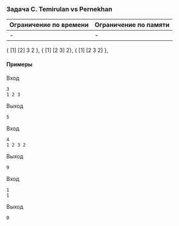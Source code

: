 

### Задача C. Temirulan vs Pernekhan

| Ограничение по времени      | Ограничение по памяти         |
|:----------------------------|:------------------------------|
|-|-|

{ [1] [2] 3 2 }, { [1] [2 3] 2}, { [1] [2 3 2] },










#### Примеры

Вход
```
3
1 2 3
```

Выход
```
5
```
Вход
```
4
1 2 3 2
```

Выход
```
9
```
Вход
```
1
1
```

Выход
```
0
```
